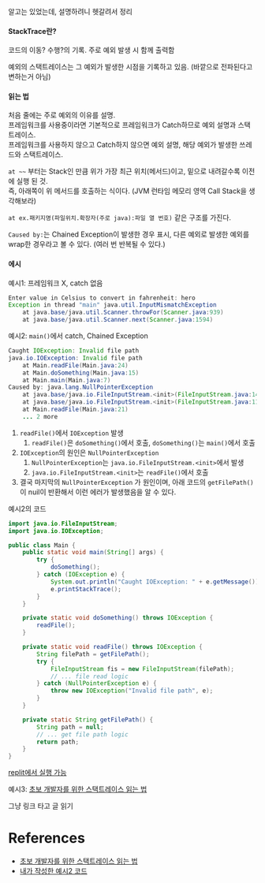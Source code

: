 
알고는 있었는데, 설명하려니 헷갈려서 정리

#### StackTrace란?
코드의 이동? 수행?의 기록. 주로 예외 발생 시 함께 출력함

예외의 스택트레이스는 그 예외가 발생한 시점을 기록하고 있음. (바깥으로 전파된다고 변하는거 아님)

#### 읽는 법
처음 줄에는 주로 예외의 이유를 설명.     
프레임워크를 사용중이라면 기본적으로 프레임워크가 Catch하므로 예외 설명과 스택트레이스.    
프레임워크를 사용하지 않으고 Catch하지 않으면 예외 설명, 해당 예외가 발생한 쓰레드와  스택트레이스.    

`at ~~` 부터는 Stack인 만큼 위가 가장 최근 위치(메서드)이고, 밑으로 내려갈수록 이전에 실행 된 것.    
즉, 아래쪽이 위 메서드를 호출하는 식이다. (JVM 런타임 메모리 영역 Call Stack을 생각해보라)

`at ex.패키지명(파일위치.확장자(주로 java):파일 열 번호)` 같은 구조를 가진다.

`Caused by:`는 Chained Exception이 발생한 경우 표시, 다른 예외로 발생한 예외를 wrap한 경우라고 볼 수 있다. (여러 번 반복될 수 있다.)





#### 에시
예시1: 프레임워크 X, catch 없음
```java
Enter value in Celsius to convert in fahrenheit: hero 
Exception in thread "main" java.util.InputMismatchException 
	at java.base/java.util.Scanner.throwFor(Scanner.java:939)
	at java.base/java.util.Scanner.next(Scanner.java:1594)
```

예시2: `main()`에서 catch, Chained Exception

```java
Caught IOException: Invalid file path
java.io.IOException: Invalid file path
    at Main.readFile(Main.java:24)
    at Main.doSomething(Main.java:15)
    at Main.main(Main.java:7)
Caused by: java.lang.NullPointerException
    at java.base/java.io.FileInputStream.<init>(FileInputStream.java:149)
    at java.base/java.io.FileInputStream.<init>(FileInputStream.java:111)
    at Main.readFile(Main.java:21)
    ... 2 more
```

1. `readFile()`에서 `IOException` 발생
	1. `readFile()`은 `doSomething()`에서 호출, `doSomething()`는 `main()`에서 호출
2. `IOException`의 원인은 `NullPointerException`
	1. `NullPointerException`는 `java.io.FileInputStream.<init>`에서 발생
	2. `java.io.FileInputStream.<init>`는 `readFile()`에서 호출
3. 결국 마지막의 `NullPointerException` 가 원인이며, 아래 코드의 `getFilePath()`이 nuil이 반환해서 이런 에러가 발생했음을 알 수 있다.

예시2의 코드
```java
import java.io.FileInputStream;
import java.io.IOException;

public class Main {
    public static void main(String[] args) {
        try {
            doSomething();
        } catch (IOException e) {
            System.out.println("Caught IOException: " + e.getMessage());
            e.printStackTrace();
        }
    }

    private static void doSomething() throws IOException {
        readFile();
    }

    private static void readFile() throws IOException {
        String filePath = getFilePath();
        try {
            FileInputStream fis = new FileInputStream(filePath);
            // ... file read logic
        } catch (NullPointerException e) {
            throw new IOException("Invalid file path", e);
        }
    }

    private static String getFilePath() {
        String path = null;
        // ... get file path logic
        return path;
    }
}
```

[replit에서 실행 가능](https://replit.com/join/hcqiavpqxv-yangsijun528)

예시3: [초보 개발자를 위한 스택트레이스 읽는 법](https://okky.kr/articles/338405) 

그냥 링크 타고 글 읽기

# References
- [초보 개발자를 위한 스택트레이스 읽는 법](https://okky.kr/articles/338405) 
- [내가 작성한 예시2 코드](https://replit.com/join/hcqiavpqxv-yangsijun528)